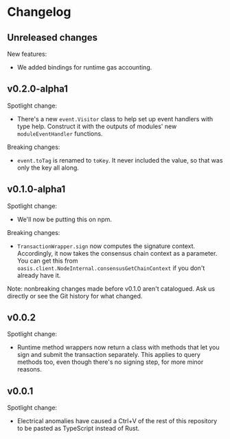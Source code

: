 # Changelog

## Unreleased changes

New features:

- We added bindings for runtime gas accounting.

## v0.2.0-alpha1

Spotlight change:

- There's a new `event.Visitor` class to help set up event handlers with type
  help.
  Construct it with the outputs of modules' new `moduleEventHandler`
  functions.

Breaking changes:

- `event.toTag` is renamed to `toKey`.
  It never included the value, so that was only the key all along.

## v0.1.0-alpha1

Spotlight change:

- We'll now be putting this on npm.

Breaking changes:

- `TransactionWrapper.sign` now computes the signature context.
  Accordingly, it now takes the consensus chain context as a parameter.
  You can get this from `oasis.client.NodeInternal.consensusGetChainContext` if
  you don't already have it.

Note: nonbreaking changes made before v0.1.0 aren't catalogued.
Ask us directly or see the Git history for what changed.

## v0.0.2

Spotlight change:

- Runtime method wrappers now return a class with methods that let you sign
  and submit the transaction separately.
  This applies to query methods too, even though there's no signing step, for
  more minor reasons.

## v0.0.1

Spotlight change:

- Electrical anomalies have caused a Ctrl+V of the rest of this repository
  to be pasted as TypeScript instead of Rust.
